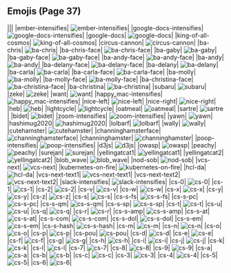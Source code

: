 
## Emojis (Page 37)
|||
|ember-intensifies| ![ember-intensifies](/output/ember-intensifies.gif)|
|google-docs-intensifies| ![google-docs-intensifies](/output/google-docs-intensifies.gif)|
|google-docs| ![google-docs](/output/google-docs)|
|king-of-all-cosmos| ![king-of-all-cosmos](/output/king-of-all-cosmos.png)|
|circus-cannon| ![circus-cannon](/output/circus-cannon.png)|
|ba-chris| ![ba-chris](/output/ba-chris.png)|
|ba-chris-face| ![ba-chris-face](/output/ba-chris-face.png)|
|ba-gaby| ![ba-gaby](/output/ba-gaby.png)|
|ba-gaby-face| ![ba-gaby-face](/output/ba-gaby-face.png)|
|ba-andy-face| ![ba-andy-face](/output/ba-andy-face.png)|
|ba-andy| ![ba-andy](/output/ba-andy.png)|
|ba-delany-face| ![ba-delany-face](/output/ba-delany-face.png)|
|ba-delany| ![ba-delany](/output/ba-delany.png)|
|ba-carla| ![ba-carla](/output/ba-carla.png)|
|ba-carla-face| ![ba-carla-face](/output/ba-carla-face.png)|
|ba-molly| ![ba-molly](/output/ba-molly.png)|
|ba-molly-face| ![ba-molly-face](/output/ba-molly-face.png)|
|ba-christina-face| ![ba-christina-face](/output/ba-christina-face.png)|
|ba-christina| ![ba-christina](/output/ba-christina.png)|
|subaru| ![subaru](/output/subaru.png)|
|zeke| ![zeke](/output/zeke.png)|
|want| ![want](/output/want.png)|
|happy_mac-intensifies| ![happy_mac-intensifies](/output/happy_mac-intensifies.gif)|
|nice-left| ![nice-left](/output/nice-left.png)|
|nice-right| ![nice-right](/output/nice-right.png)|
|heb| ![heb](/output/heb.png)|
|lightcycle| ![lightcycle](/output/lightcycle.png)|
|oatmeal| ![oatmeal](/output/oatmeal.png)|
|sartre| ![sartre](/output/sartre.png)|
|bidet| ![bidet](/output/bidet.jpg)|
|zoom-intensifies| ![zoom-intensifies](/output/zoom-intensifies.gif)|
|yawn| ![yawn](/output/yawn.png)|
|hashimug2020| ![hashimug2020](/output/hashimug2020.png)|
|lolbarf| ![lolbarf](/output/lolbarf.png)|
|wally| ![wally](/output/wally.png)|
|cutehamster| ![cutehamster](/output/cutehamster.png)|
|channinghamsterface| ![channinghamsterface](/output/channinghamsterface.png)|
|channinghamster| ![channinghamster](/output/channinghamster.png)|
|poop-intensifies| ![poop-intensifies](/output/poop-intensifies.gif)|
|d3js| ![d3js](/output/d3js.png)|
|owasp| ![owasp](/output/owasp.png)|
|peachy| ![peachy](/output/peachy.gif)|
|surejan| ![surejan](/output/surejan.jpg)|
|yellingatcat1| ![yellingatcat1](/output/yellingatcat1.png)|
|yellingatcat2| ![yellingatcat2](/output/yellingatcat2.png)|
|blob_wave| ![blob_wave](/output/blob_wave.gif)|
|nod-sob| ![nod-sob](/output/nod-sob.gif)|
|vcs-next| ![vcs-next](/output/vcs-next.png)|
|kubernetes-on-fire| ![kubernetes-on-fire](/output/kubernetes-on-fire.gif)|
|hcl-da| ![hcl-da](/output/hcl-da.png)|
|vcs-next-text1| ![vcs-next-text1](/output/vcs-next-text1.png)|
|vcs-next-text2| ![vcs-next-text2](/output/vcs-next-text2.png)|
|slack-intensifies| ![slack-intensifies](/output/slack-intensifies.gif)|
|cs-0| ![cs-0](/output/cs-0.png)|
|cs-1| ![cs-1](/output/cs-1.png)|
|cs-2| ![cs-2](/output/cs-2.png)|
|cs-v| ![cs-v](/output/cs-v.png)|
|cs-w| ![cs-w](/output/cs-w.png)|
|cs-x| ![cs-x](/output/cs-x.png)|
|cs-y| ![cs-y](/output/cs-y.png)|
|cs-z| ![cs-z](/output/cs-z.png)|
|cs-s| ![cs-s](/output/cs-s.png)|
|cs-s-fs| ![cs-s-fs](/output/cs-s-fs.png)|
|cs-s-pc| ![cs-s-pc](/output/cs-s-pc.png)|
|cs-s-qm| ![cs-s-qm](/output/cs-s-qm.png)|
|cs-s-sp| ![cs-s-sp](/output/cs-s-sp.png)|
|cs-t| ![cs-t](/output/cs-t.png)|
|cs-u| ![cs-u](/output/cs-u.png)|
|cs-q| ![cs-q](/output/cs-q.png)|
|cs-r| ![cs-r](/output/cs-r.png)|
|cs-s-amp| ![cs-s-amp](/output/cs-s-amp.png)|
|cs-s-at| ![cs-s-at](/output/cs-s-at.png)|
|cs-s-com| ![cs-s-com](/output/cs-s-com.png)|
|cs-s-dol| ![cs-s-dol](/output/cs-s-dol.png)|
|cs-s-em| ![cs-s-em](/output/cs-s-em.png)|
|cs-s-hash| ![cs-s-hash](/output/cs-s-hash.png)|
|cs-m| ![cs-m](/output/cs-m.png)|
|cs-n| ![cs-n](/output/cs-n.png)|
|cs-o| ![cs-o](/output/cs-o.png)|
|cs-p| ![cs-p](/output/cs-p.png)|
|cs-pou| ![cs-pou](/output/cs-pou.png)|
|cs-d| ![cs-d](/output/cs-d.png)|
|cs-e| ![cs-e](/output/cs-e.png)|
|cs-f| ![cs-f](/output/cs-f.png)|
|cs-g| ![cs-g](/output/cs-g.png)|
|cs-h| ![cs-h](/output/cs-h.png)|
|cs-i| ![cs-i](/output/cs-i.png)|
|cs-j| ![cs-j](/output/cs-j.png)|
|cs-k| ![cs-k](/output/cs-k.png)|
|cs-l| ![cs-l](/output/cs-l.png)|
|cs-7| ![cs-7](/output/cs-7.png)|
|cs-8| ![cs-8](/output/cs-8.png)|
|cs-9| ![cs-9](/output/cs-9.png)|
|cs-a| ![cs-a](/output/cs-a.png)|
|cs-b| ![cs-b](/output/cs-b.png)|
|cs-c| ![cs-c](/output/cs-c.png)|
|cs-3| ![cs-3](/output/cs-3.png)|
|cs-4| ![cs-4](/output/cs-4.png)|
|cs-5| ![cs-5](/output/cs-5.png)|
|cs-6| ![cs-6](/output/cs-6.png)|